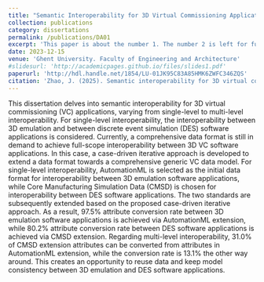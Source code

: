 ```yaml
---
title: "Semantic Interoperability for 3D Virtual Commissioning Applications"
collection: publications
category: dissertations
permalink: /publications/DA01
excerpt: 'This paper is about the number 1. The number 2 is left for future work.'
date: 2023-12-15
venue: 'Ghent University. Faculty of Engineering and Architecture'
#slidesurl: 'http://academicpages.github.io/files/slides1.pdf'
paperurl: 'http://hdl.handle.net/1854/LU-01JK95C83A85HMK6ZWFC346ZQS'
citation: 'Zhao, J. (2025). Semantic interoperability for 3D virtual commissioning applications. Ghent University. Faculty of Engineering and Architecture, Ghent, Belgium.'
---
```

This dissertation delves into semantic interoperability for 3D virtual commissioning (VC) applications, varying from single-level to multi-level interoperability. For single-level interoperability, the interoperability between 3D emulation and between discrete event simulation (DES) software applications is considered. Currently, a comprehensive data format is still in demand to achieve full-scope interoperability between 3D VC software applications. In this case, a case-driven iterative approach is developed to extend a data format towards a comprehensive generic VC data model. For single-level interoperability, AutomationML is selected as the initial data format for interoperability between 3D emulation software applications, while Core Manufacturing Simulation Data (CMSD) is chosen for interoperability between DES software applications. The two standards are subsequently extended based on the proposed case-driven iterative approach. As a result, 97.5% attribute conversion rate between 3D emulation software applications is achieved via AutomationML extension, while 80.2% attribute conversion rate between DES software applications is achieved via CMSD extension. Regarding multi-level interoperability, 31.0% of CMSD extension attributes can be converted from attributes in AutomationML extension, while the conversion rate is 13.1% the other way around. This creates an opportunity to reuse data and keep model consistency between 3D emulation and DES software applications.
